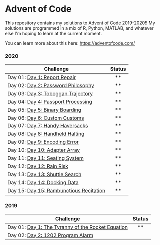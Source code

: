 # Advent of Code 

This repository contains my solutions to Advent of Code 2019-2020!! My solutions are programmed in a mix of R, Python, MATLAB, and whatever else I'm hoping to learn at the current moment.

You can learn more about this here: https://adventofcode.com/



### 2020
| Challenge                                                                        | Status |
| -------------------------------------------------------------------------------- | :----: |
| Day 01: [Day 1: Report Repair](https://adventofcode.com/2020/day/1)              |  \*\*  |
| Day 02: [Day 2: Password Philosophy](https://adventofcode.com/2020/day/2)  |  \*\*  |
| Day 03: [Day 3: Toboggan Trajectory](https://adventofcode.com/2020/day/3)    |  \*\*  |
| Day 04: [Day 4: Passport Processing](https://adventofcode.com/2020/day/4)    |  \*\*  |
| Day 05: [Day 5: Binary Boarding](https://adventofcode.com/2020/day/5)    |  \*\*  |
| Day 06: [Day 6: Custom Customs](https://adventofcode.com/2020/day/6)    |  \*\*  |
| Day 07: [Day 7: Handy Haversacks](https://adventofcode.com/2020/day/7)    |  \*\*  |
| Day 08: [Day 8: Handheld Halting](https://adventofcode.com/2020/day/8)    |  \*\*  |
| Day 09: [Day 9: Encoding Error](https://adventofcode.com/2020/day/9)    |  \*\*  |
| Day 10: [Day 10: Adapter Array](https://adventofcode.com/2020/day/10)    |  \*\*  |
| Day 11: [Day 11: Seating System](https://adventofcode.com/2020/day/11)    |  \*\*  |
| Day 12: [Day 12: Rain Risk](https://adventofcode.com/2020/day/12)    |  \*\*  |
| Day 13: [Day 13: Shuttle Search](https://adventofcode.com/2020/day/13)    |  \*\*  |
| Day 14: [Day 14: Docking Data](https://adventofcode.com/2020/day/14)    |  \*\*  |
| Day 15: [Day 15: Rambunctious Recitation](https://adventofcode.com/2020/day/15)    |  \*\*  |

### 2019
| Challenge                                                                        | Status |
| -------------------------------------------------------------------------------- | :----: |
| Day 01: [Day 1: The Tyranny of the Rocket Equation](https://adventofcode.com/2019/day/1)              |  \*\*  |
| Day 02: [Day 2: 1202 Program Alarm](https://adventofcode.com/2019/day/2)  |   |
